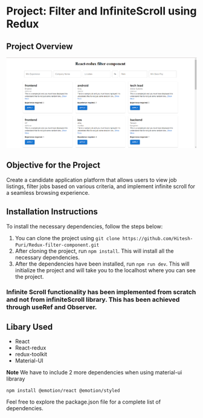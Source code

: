 # Project: Filter and InfiniteScroll using Redux

## Project Overview

![](https://github.com/Hitesh-Puri/Redux-filter-component/blob/main/filter_UI.png)

## Objective for the Project

Create a candidate application platform that allows users to view job listings, filter jobs based on various criteria, and implement infinite scroll for a seamless browsing experience.

## Installation Instructions

To install the necessary dependencies, follow the steps below:

1. You can clone the project using `git clone https://github.com/Hitesh-Puri/Redux-filter-component.git`
2. After cloning the project, run `npm install`. This will install all the necessary dependencies.
3. After the dependencies have been installed, run `npm run dev`. This will initialize the project and will take you to the localhost where you can see the project.

### Infinite Scroll functionality has been implemented from scratch and not from infiniteScroll library. This has been achieved through useRef and Observer.

## Libary Used

- React
- React-redux
- redux-toolkit
- Material-UI

**Note**
We have to include 2 more dependencies when using material-ui libraray

```npm
npm install @emotion/react @emotion/styled
```

Feel free to explore the package.json file for a complete list of dependencies.
